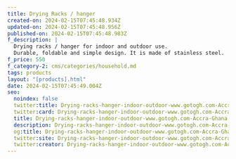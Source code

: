 ```yaml
---
title: Drying Racks / hanger
created-on: 2024-02-15T07:45:48.934Z
updated-on: 2024-02-15T07:45:48.956Z
published-on: 2024-02-15T07:45:48.983Z
f_description: |
  Drying racks / hanger for indoor and outdoor use.
  Durable, foldable and simple design. It is made of stainless steel. 
f_price: 550
f_category-2: cms/categories/household.md
tags: products
layout: "[products].html"
date: 2024-02-15T07:45:49.004Z
seo:
  noindex: false
  twitter:title: Drying-racks-hanger-indoor-outdoor-www.gotogh.com-Accra-Ghana.
  twitter:card: Drying-racks-hanger-indoor-outdoor-www.gotogh.com-Accra-Ghana.
  title: Drying-racks-hanger-indoor-outdoor-www.gotogh.com-Accra-Ghana.
  description: Drying-racks-hanger-indoor-outdoor-www.gotogh.com-Accra-Ghana.
  og:title: Drying-racks-hanger-indoor-outdoor-www.gotogh.com-Accra-Ghana.
  twitter:site: Drying-racks-hanger-indoor-outdoor-www.gotogh.com-Accra-Ghana.
  twitter:creator: Drying-racks-hanger-indoor-outdoor-www.gotogh.com-Accra-Ghana.
---
```

